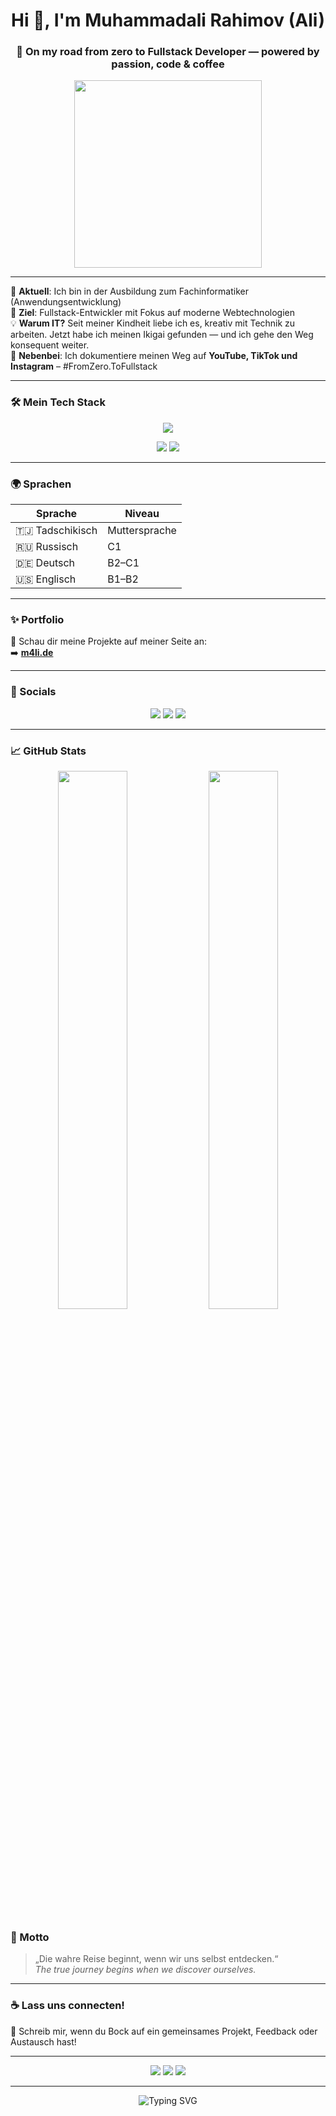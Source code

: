 <h1 align="center">Hi 👋, I'm Muhammadali Rahimov (Ali)</h1>
<h3 align="center">🚀 On my road from zero to Fullstack Developer — powered by passion, code & coffee</h3>

<p align="center">
  <img src="https://media.giphy.com/media/qgQUggAC3Pfv687qPC/giphy.gif" width="300" />
</p>

---

🌱 **Aktuell**: Ich bin in der Ausbildung zum Fachinformatiker (Anwendungsentwicklung)  
🎯 **Ziel**: Fullstack-Entwickler mit Fokus auf moderne Webtechnologien  
💡 **Warum IT?** Seit meiner Kindheit liebe ich es, kreativ mit Technik zu arbeiten. Jetzt habe ich meinen Ikigai gefunden — und ich gehe den Weg konsequent weiter.  
🎥 **Nebenbei**: Ich dokumentiere meinen Weg auf **YouTube, TikTok und Instagram** – #FromZero.ToFullstack

---

### 🛠️ Mein Tech Stack

<p align="center">
  <img src="https://skillicons.dev/icons?i=angular,ts,java,spring,postgres,tailwind,git,html,css,js&theme=dark" />
</p>

<p align="center">
  <img src="https://img.shields.io/badge/REST_API-FF6F00?style=for-the-badge"/>
  <img src="https://img.shields.io/badge/JIRA-0052CC?style=for-the-badge&logo=jira&logoColor=white"/>
</p>

---

### 🌍 Sprachen

| Sprache      | Niveau     |
|--------------|------------|
| 🇹🇯 Tadschikisch | Muttersprache |
| 🇷🇺 Russisch     | C1         |
| 🇩🇪 Deutsch      | B2–C1      |
| 🇺🇸 Englisch     | B1–B2      |

---

### ✨ Portfolio
🧠 Schau dir meine Projekte auf meiner Seite an:  
➡️ [**m4li.de**](https://m4li.de)

---

### 🔗 Socials

<p align="center">
  <a href="https://www.instagram.com/fromzero.tofullstack/reels/"><img src="https://img.shields.io/badge/Instagram-E4405F?style=for-the-badge&logo=instagram&logoColor=white"/></a>
  <a href="https://www.youtube.com/@Zero2FullStack/shorts"><img src="https://img.shields.io/badge/YouTube-FF0000?style=for-the-badge&logo=youtube&logoColor=white"/></a>
  <a href="https://www.linkedin.com/in/muhammadali-rahimov-3ab2b436b/"><img src="https://img.shields.io/badge/LinkedIn-0077B5?style=for-the-badge&logo=linkedin&logoColor=white"/></a>
</p>

---

### 📈 GitHub Stats

<p align="center">
  <img src="https://github-readme-stats.vercel.app/api?username=rahimovM4li&show_icons=true&theme=radical" width="47%" />
  <img src="https://github-readme-stats.vercel.app/api/top-langs/?username=rahimovM4li&layout=compact&theme=radical" width="47%" />
</p>

### 🧠 Motto
> „Die wahre Reise beginnt, wenn wir uns selbst entdecken.“  
> _The true journey begins when we discover ourselves._

---

### ☕ Lass uns connecten!
💬 Schreib mir, wenn du Bock auf ein gemeinsames Projekt, Feedback oder Austausch hast!

---

<p align="center">
  <img src="https://img.shields.io/badge/Frontend+%2B+Backend-%E2%9D%A4-red?style=for-the-badge" />
  <img src="https://img.shields.io/badge/Let's_Build-Cool_Stuff_Together!-brightgreen?style=for-the-badge" />
  <img src="https://img.shields.io/badge/FromZero-ToFullstack-blue?style=for-the-badge" />
</p>

---
<p align="center">
  <img src="https://readme-typing-svg.herokuapp.com?font=Fira+Code&duration=3000&pause=1000&color=F75C7E&center=true&vCenter=true&width=435&lines=Let's+Build+Cool+Stuff+Together!;Frontend+%2B+Backend+%3D+❤️;FromZero.ToFullstack" alt="Typing SVG" />
</p>


